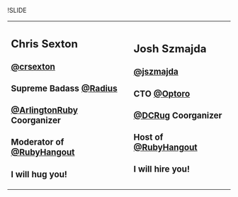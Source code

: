 !SLIDE

<table class="omg"><tr>
<td>
<h2>Chris Sexton</h2>
<h3><a href="http://twitter.com/crsexton">@crsexton</a></h3>
<h3>Supreme Badass <a href="http://www.radius-networks.com/">@Radius</a></h3>
<h3><a href="http://www.meetup.com/Arlington-Ruby/">@ArlingtonRuby</a> Coorganizer</h3>
<h3>Moderator of <a href="http://therubyhangout.com">@RubyHangout</a></h3>
<h3>I will hug you!</h3>
<p>
</p>
</td>
<td>
<h2>Josh Szmajda</h2>
<h3><a href="http://twitter.com/jszmajda">@jszmajda</a></h3>
<h3>CTO <a href="http://www.optoro.com">@Optoro</a></h3>
<h3><a href="http://www.dcrug.org/">@DCRug</a> Coorganizer</h3>
<h3>Host of <a href="http://therubyhangout.com">@RubyHangout</a></h3>
<h3>I will hire you!</h3>
</td>
</tr></table>
